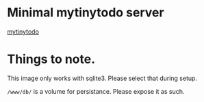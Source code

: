 # Minimal mytinytodo server
[mytinytodo](http://mytinytodo.net)

# Things to note.
This image only works with sqlite3. Please select that during setup.

`/www/db/` is a volume for persistance. Please expose it as such.
